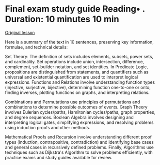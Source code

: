 # Final exam study guide Reading• . Duration: 10 minutes 10 min

[Original lesson](https://www.coursera.org/learn/uol-discrete-mathematics/supplement/Mgtp5/final-exam-study-guide)

Here is a summary of the text in 10 sentences, preserving key information, formulae, and technical details:

Set Theory: The definition of sets includes elements, subsets, power sets, and cardinality. Set operations include union, intersection, difference, complement, set-builder notation, and set identities. In Predicate Logic, propositions are distinguished from statements, and quantifiers such as universal and existential quantification are used to interpret logical expressions. Functions and Relations involve understanding function types (injective, surjective, bijective), determining function one-to-one or onto, finding inverses, plotting functions on graphs, and interpreting relations.

Combinations and Permutations use principles of permutations and combinations to determine possible outcomes of events. Graph Theory involves Eulerian cycles/paths, Hamiltonian cycles/paths, graph properties, and degree sequences. Boolean Algebra involves designing and interpreting logical gates, simplifying expressions, and resolving problems using induction proofs and other methods.

Mathematical Proofs and Recursion involve understanding different proof types (induction, contrapositive, contradiction) and identifying base cases and general cases in recursively defined problems. Finally, Algorithms use techniques such as Dijkstra's Algorithm to solve problems efficiently, with practice exams and study guides available for review.

